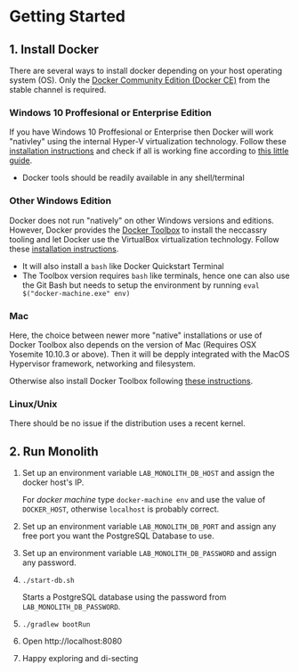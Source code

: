 # Getting Started

## 1. Install Docker

There are several ways to install docker depending on your host operating system (OS).
Only the [Docker Community Edition (Docker CE)](https://www.docker.com/community-edition) from the stable channel is required.

### Windows 10 Proffesional or Enterprise Edition

If you have Windows 10 Proffesional or Enterprise then Docker will work "nativley" using the internal Hyper-V virtualization technology.
Follow these [installation instructions](https://store.docker.com/editions/community/docker-ce-desktop-windows?tab=description)
and check if all is working fine according to [this little guide](https://docs.docker.com/docker-for-windows/).

* Docker tools should be readily available in any shell/terminal

### Other Windows Edition

Docker does not run "natively" on other Windows versions and editions.
However, Docker provides the [Docker Toolbox](https://docs.docker.com/toolbox/overview/) to install the neccassry tooling and
let Docker use the VirtualBox virtualization technology. Follow these [installation instructions](https://docs.docker.com/toolbox/toolbox_install_windows/).

* It will also install a `bash` like Docker Quickstart Terminal
* The Toolbox version requires `bash` like terminals, hence one can also use the Git Bash but needs to setup the environment by running `eval $("docker-machine.exe" env)`

### Mac

Here, the choice between newer more "native" installations or use of Docker Toolbox also depends on the version of Mac (Requires OSX Yosemite 10.10.3 or above).
Then it will be depply integrated with the MacOS Hypervisor framework, networking and filesystem.

Otherwise also install Docker Toolbox following [these instructions](https://docs.docker.com/toolbox/toolbox_install_mac/).

### Linux/Unix

There should be no issue if the distribution uses a recent kernel.

## 2. Run Monolith

1.  Set up an environment variable `LAB_MONOLITH_DB_HOST` and assign the docker host's IP.

    For *docker machine* type `docker-machine env` and use the value of `DOCKER_HOST`,
    otherwise `localhost` is probably correct.

2.  Set up an environment variable `LAB_MONOLITH_DB_PORT` and assign any free port you want the PostgreSQL Database to use.
3.  Set up an environment variable `LAB_MONOLITH_DB_PASSWORD` and assign any password.
4.  `./start-db.sh`

    Starts a PostgreSQL database using the password from `LAB_MONOLITH_DB_PASSWORD`.

5.  `./gradlew bootRun`
6.  Open http://localhost:8080
7. Happy exploring and di-secting
